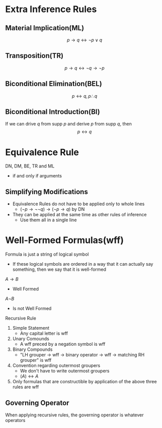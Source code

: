 # Extra Inference Rules
## Material Implication(ML)
$$p \to q \longleftrightarrow\neg p \lor q$$

## Transposition(TR)
$$p \to q \longleftrightarrow\neg q \to \neg p$$

## Biconditional Elimination(BEL)
$$p\longleftrightarrow q, p\therefore q$$

## Biconditional Introduction(BI)
If we can drive $q$ from supp $p$ and derive $p$ from supp $q$, then $$p\longleftrightarrow q$$
# Equivalence Rule
DN, DM, BE, TR and ML
- if and only if arguments

## Simplifying Modifications
- Equivalence Rules do not have to be applied only to whole lines
	- $(\neg p \to \neg\neg q) \to(\neg p \to q)$ by DN
- They can be applied at the same time as other rules of inference
	- Use them all in a single line

# Well-Formed Formulas(wff)
Formula is just a string of logical symbol
- If these logical symbols are ordered in a way that it can actually say something, then we say that it is well-formed

$A\to B$
- Well Formed

$A\neg B$
- Is not Well Formed

Recursive Rule
1)  Simple Statement
	- Any capital letter is wff
2) Unary Comounds
	- A wff preced by a negation symbol is wff
3) Binary Compounds
	- "LH grouper -> wff -> binary operator -> wff -> matching RH grouper" is wff
4) Convention regarding outermost groupers
	- We don't have to write outermost groupers
	- $(A)\longleftrightarrow A$
5) Only formulas that are constructible by application of the above three rules are wff

## Governing Operator
When applying recursive rules, the governing operator is whatever operators
